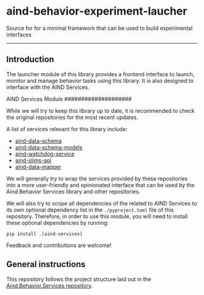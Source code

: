 # aind-behavior-experiment-laucher

Source for for a minimal framework that can be used to build experimental interfaces

---

## Introduction


The launcher module of this library provides a frontend interface to launch, monitor and manage behavior tasks using this library. It is also designed to interface with the AIND Services.

AIND Services Module
####################

While we will try to keep this library up to date, it is recommended to check the original repositories for the most recent updates.

A list of services relevant for this library include:

- [aind-data-schema](https://github.com/AllenNeuralDynamics/aind-data-schema)
- [aind-data-schema-models](https://github.com/AllenNeuralDynamics/aind-data-schema-models)
- [aind-watchdog-service](https://github.com/AllenNeuralDynamics/aind-watchdog-service)
- [aind-slims-api](https://github.com/AllenNeuralDynamics/aind-slims-api)
- [aind-data-mapper](https://github.com/AllenNeuralDynamics/aind-metadata-mapper)

We will generally try to wrap the services provided by these repositories into a more user-friendly and opinionated interface that can be used by the Aind Behavior Services library and other repositories.

We will also try to scope all dependencies of the related to AIND Services to its own optional dependency list in the `./pyproject.toml` file of this repository. Therefore, in order to use this module, you will need to install these optional dependencies by running:

```pip install .[aind-services]```

Feedback and contributions are welcome!

## General instructions

This repository follows the project structure laid out in the [Aind.Behavior.Services repository](https://github.com/AllenNeuralDynamics/Aind.Behavior.Services).

